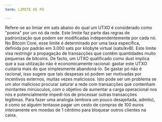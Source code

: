 ```yaml
---
term: LIMITE DE PÓ

---
```

Refere-se ao limiar em sats abaixo do qual um UTXO é considerado como "poeira" por um nó da rede. Este limite faz parte das regras de padronização que podem ser modificadas independentemente por cada nó. No Bitcoin Core, esse limite é determinado por uma taxa específica, definida por padrão em 3.000 sats por kilobyte virtual (sats/kvB). Este limite visa restringir a propagação de transacções que contêm quantidades muito pequenas de bitcoins. De facto, um UTXO qualificado como dust implica que a sua utilização não é economicamente racional: gastar este UTXO custaria mais do que simplesmente abandoná-lo. Se gastar pó não é racional, isso sugere que tais despesas só podem ser motivadas por incentivos externos, muitas vezes maliciosos. Isto pode ser um problema se um ator malicioso procurar saturar a rede com transacções que contenham montantes minúsculos, com o objetivo de aumentar a carga operacional nos nós e potencialmente impedi-los de processar outras transacções legítimas. Para fazer uma analogia (embora um pouco desajeitada, admito), é como se alguém tentasse pagar um cesto de compras de 100 euros inteiramente em moedas de 1 cêntimo para bloquear outros clientes na caixa.